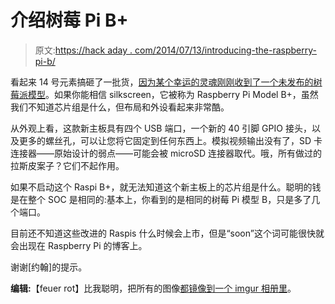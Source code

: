 # 介绍树莓 Pi B+

> 原文:[https://hack aday . com/2014/07/13/introducing-the-raspberry-pi-b/](https://hackaday.com/2014/07/13/introducing-the-raspberry-pi-b/)

看起来 14 号元素搞砸了一批货，[因为某个幸运的灵魂刚刚收到了一个未发布的树莓派模型](http://www.zlham.geek.nz/modules.php?name=News&file=article&sid=272)。如果你能相信 silkscreen，它被称为 Raspberry Pi Model B+，虽然我们不知道芯片组是什么，但布局和外设看起来非常酷。

从外观上看，这款新主板具有四个 USB 端口，一个新的 40 引脚 GPIO 接头，以及更多的螺丝孔，可以让您将它固定到任何东西上。模拟视频输出没有了，SD 卡连接器——原始设计的弱点——可能会被 microSD 连接器取代。哦，所有做过的拉斯皮案子？它们不起作用。

如果不启动这个 Raspi B+，就无法知道这个新主板上的芯片组是什么。聪明的钱是在整个 SOC 是相同的:基本上，你看到的是相同的树莓 Pi 模型 B，只是多了几个端口。

目前还不知道这些改进的 Raspis 什么时候会上市，但是“soon”这个词可能很快就会出现在 Raspberry Pi 的博客上。

谢谢[约翰]的提示。

**编辑:**【feuer rot】比我聪明，把所有的图像[都镜像到一个 imgur 相册里](https://imgur.com/a/GyZgA)。